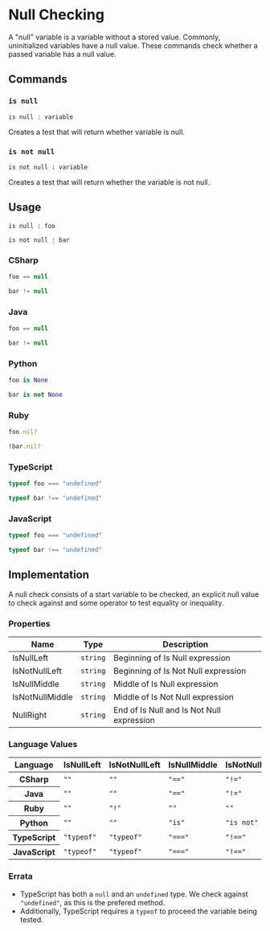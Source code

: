 # Null Checking

A "null" variable is a variable without a stored value. 
Commonly, uninitialized variables have a null value.
These commands check whether a passed variable has a null value. 

## Commands

### `is null`

`is null : variable`

Creates a test that will return whether variable is null.

### `is not null`

`is not null : variable`

Creates a test that will return whether the variable is not null.

## Usage

```
is null : foo
```

```
is not null : bar
```

### CSharp

```csharp
foo == null
```

```csharp
bar != null
```

### Java

```java
foo == null
```

```java
bar != null
```

### Python

```python
foo is None
```

```python
bar is not None
```

### Ruby

```ruby
foo.nil?
```

```ruby
!bar.nil?
```

### TypeScript

```typescript
typeof foo === "undefined"
```

```typescript
typeof bar !== "undefined"
```

### JavaScript

```javascript
typeof foo === "undefined"
```

```javascript
typeof bar !== "undefined"
```

## Implementation

A null check consists of a start variable to be checked, an explicit null value to check against and some operator to test equality or inequality.

### Properties

<table>
    <thead>
        <th>Name</th>
        <th>Type</th>
        <th>Description</th>
    </thead>
    <tbody>
        <tr>
            <td>IsNullLeft</td>
            <td><code>string</code></td>
            <td>Beginning of Is Null expression</td>
        </tr>
        <tr>
            <td>IsNotNullLeft</td>
            <td><code>string</code></td>
            <td>Beginning of Is Not Null expression</td>
        </tr>
        <tr>
            <td>IsNullMiddle</td>
            <td><code>string</code></td>
            <td>Middle of Is Null expression</td>
        </tr>
        <tr>
            <td>IsNotNullMiddle</td>
            <td><code>string</code></td>
            <td>Middle of Is Not Null expression</td>
        </tr>        
        <tr>
            <td>NullRight</td>
            <td><code>string</code></td>
            <td>End of Is Null and Is Not Null expression</td>
        </tr>
    </tbody>
</table>

### Language Values

<table>
    <thead>
        <th>Language</th>
        <th>IsNullLeft</th>
        <th>IsNotNullLeft</th>
        <th>IsNullMiddle</th>
        <th>IsNotNullMiddle</th>
        <th>NullRight</th>
    </thead>
    <tbody>
        <tr>
            <th>CSharp</th>
            <td><code>""</code></td>
            <td><code>""</code></td>
            <td><code>"=="</code></td>
            <td><code>"!="</code></td>
            <td><code>"null"</code></td>
        </tr>
        <tr>
            <th>Java</th>
            <td><code>""</code></td>
            <td><code>""</code></td>
            <td><code>"=="</code></td>
            <td><code>"!="</code></td>
            <td><code>"null"</code></td>
        </tr>
        <tr>
            <th>Ruby</th>
            <td><code>""</code></td>
            <td><code>"!"</code></td>
            <td><code>""</code></td>
            <td><code>""</code></td>
            <td><code>".nil?"</code></td>
        </tr>
        <tr>
            <th>Python</th>
            <td><code>""</code></td>
            <td><code>""</code></td>
            <td><code>"is"</code></td>
            <td><code>"is not"</code></td>
            <td><code>"None"</code></td>
        </tr>
        <tr>
            <th>TypeScript</th>
            <td><code>"typeof"</code></td>
            <td><code>"typeof"</code></td>
            <td><code>"==="</code></td>
            <td><code>"!=="</code></td>
            <td><code>""undefined""</code></td>
        </tr>
        <tr>
            <th>JavaScript</th>
            <td><code>"typeof"</code></td>
            <td><code>"typeof"</code></td>
            <td><code>"==="</code></td>
            <td><code>"!=="</code></td>
            <td><code>""undefined""</code></td>
        </tr>
    </tbody>
</table>

### Errata
- TypeScript has both a `null` and an `undefined` type. We check against `"undefined"`, as this is the prefered method.
- Additionally, TypeScript requires a `typeof` to proceed the variable being tested.
